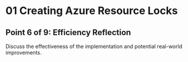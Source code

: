 # 01 Creating Azure Resource Locks

## Point 6 of 9: Efficiency Reflection

Discuss the effectiveness of the implementation and potential real-world improvements.
